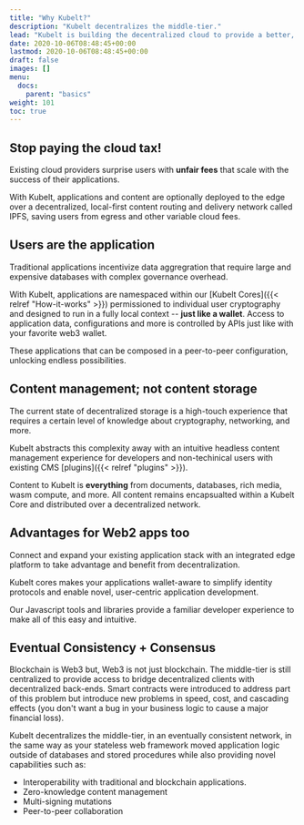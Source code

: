 ```yaml
---
title: "Why Kubelt?"
description: "Kubelt decentralizes the middle-tier."
lead: "Kubelt is building the decentralized cloud to provide a better, faster, and more fair cloud."
date: 2020-10-06T08:48:45+00:00
lastmod: 2020-10-06T08:48:45+00:00
draft: false
images: []
menu:
  docs:
    parent: "basics"
weight: 101
toc: true
---
```


## Stop paying the cloud tax\!

Existing cloud providers surprise users with **unfair fees** that scale with the success of their applications.

With Kubelt, applications and content are optionally deployed to the edge over a decentralized, local-first content routing and delivery network called IPFS, saving users from egress and other variable cloud fees.

## Users are the application

Traditional applications incentivize data aggregration that require large and expensive databases with complex governance overhead.

With Kubelt, applications are namespaced within our [Kubelt Cores]({{< relref "How-it-works" >}}) permissioned to individual user cryptography and designed to run in a fully local context -- **just like a wallet**. Access to application data, configurations and more is controlled by APIs just like with your favorite web3 wallet.

These applications that can be composed in a peer-to-peer configuration, unlocking endless possibilities.

## Content management; not content storage

The current state of decentralized storage is a high-touch experience that requires a certain level of knowledge about cryptography, networking, and more.

Kubelt abstracts this complexity away with an intuitive headless content management experience for developers and non-techinical users with existing CMS [plugins]({{< relref "plugins" >}}).

Content to Kubelt is **everything** from documents, databases, rich media, wasm compute, and more. All content remains encapsualted within a Kubelt Core and distributed over a decentralized network.

## Advantages for Web2 apps too

Connect and expand your existing application stack with an integrated edge platform to take advantage and benefit from decentralization.

Kubelt cores makes your applications wallet-aware to simplify identity protocols and enable novel, user-centric application development.

Our Javascript tools and libraries provide a familiar developer experience to make all of this easy and intuitive.

## Eventual Consistency + Consensus

Blockchain is Web3 but, Web3 is not just blockchain. The middle-tier is still centralized to provide access to bridge decentralized clients with decentralized back-ends. Smart contracts were introduced to address part of this problem but introduce new problems in speed, cost, and cascading effects (you don't want a bug in your business logic to cause a major financial loss).

Kubelt decentralizes the middle-tier, in an eventually consistent network, in the same way as your stateless web framework moved application logic outside of databases and stored procedures while also providing novel capabilities such as:

- Interoperability with traditional and blockchain applications.
- Zero-knowledge content management
- Multi-signing mutations
- Peer-to-peer collaboration
